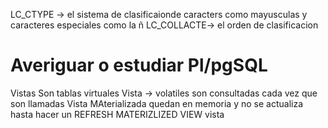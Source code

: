 LC_CTYPE -> el sistema de clasificaionde caracters como mayusculas y caracteres especiales como la ñ
LC_COLLACTE-> el orden de clasificacion

# Averiguar o estudiar Pl/pgSQL
Vistas
Son tablas virtuales
Vista -> volatiles son consultadas cada vez que son llamadas
Vista MAterializada quedan en memoria y no se actualiza hasta hacer un
REFRESH MATERIZLIZED VIEW vista

